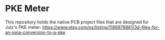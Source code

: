 # PKE Meter
This repository holds the native PCB project files that are designed for Julz's PKE meter: https://www.etsy.com/nz/listing/1186978861/3d-files-for-an-iona-conversion-to-a-pke
